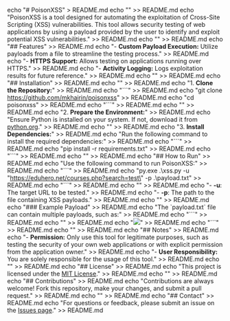 echo "# PoisonXSS" > README.md
echo "" >> README.md
echo "PoisonXSS is a tool designed for automating the exploitation of Cross-Site Scripting (XSS) vulnerabilities. This tool allows security testing of web applications by using a payload provided by the user to identify and exploit potential XSS vulnerabilities." >> README.md
echo "" >> README.md
echo "## Features" >> README.md
echo "- **Custom Payload Execution:** Utilize payloads from a file to streamline the testing process." >> README.md
echo "- **HTTPS Support:** Allows testing on applications running over HTTPS." >> README.md
echo "- **Activity Logging:** Logs exploitation results for future reference." >> README.md
echo "" >> README.md
echo "## Installation" >> README.md
echo "" >> README.md
echo "1. **Clone the Repository:**" >> README.md
echo "\`\`\`" >> README.md
echo "git clone https://github.com/mkhairin/poisonxss" >> README.md
echo "cd poisonxss" >> README.md
echo "\`\`\`" >> README.md
echo "" >> README.md
echo "2. **Prepare the Environment:**" >> README.md
echo "Ensure Python is installed on your system. If not, download it from [python.org](https://www.python.org/)." >> README.md
echo "" >> README.md
echo "3. **Install Dependencies:**" >> README.md
echo "Run the following command to install the required dependencies:" >> README.md
echo "\`\`\`" >> README.md
echo "pip install -r requirements.txt" >> README.md
echo "\`\`\`" >> README.md
echo "" >> README.md
echo "## How to Run" >> README.md
echo "Use the following command to run PoisonXSS:" >> README.md
echo "\`\`\`" >> README.md
echo "py.exe .\\xss.py -u \"https://eduhero.net/courses.php?search=test\" -p .\\payload.txt" >> README.md
echo "\`\`\`" >> README.md
echo "" >> README.md
echo "- **-u**: The target URL to be tested." >> README.md
echo "- **-p**: The path to the file containing XSS payloads." >> README.md
echo "" >> README.md
echo "### Example Payload" >> README.md
echo "The \`payload.txt\` file can contain multiple payloads, such as:" >> README.md
echo "\`\`\`" >> README.md
echo "<script>alert('XSS')</script>" >> README.md
echo "<img src=x onerror=alert(1)>" >> README.md
echo "\`\`\`" >> README.md
echo "" >> README.md
echo "## Notes" >> README.md
echo "- **Permission:** Only use this tool for legitimate purposes, such as testing the security of your own web applications or with explicit permission from the application owner." >> README.md
echo "- **User Responsibility:** You are solely responsible for the usage of this tool." >> README.md
echo "" >> README.md
echo "## License" >> README.md
echo "This project is licensed under the [MIT License](https://opensource.org/licenses/MIT)." >> README.md
echo "" >> README.md
echo "## Contributions" >> README.md
echo "Contributions are always welcome! Fork this repository, make your changes, and submit a pull request." >> README.md
echo "" >> README.md
echo "## Contact" >> README.md
echo "For questions or feedback, please submit an issue on the [Issues page](https://github.com/mkhairin/poisonxss/issues)." >> README.md
